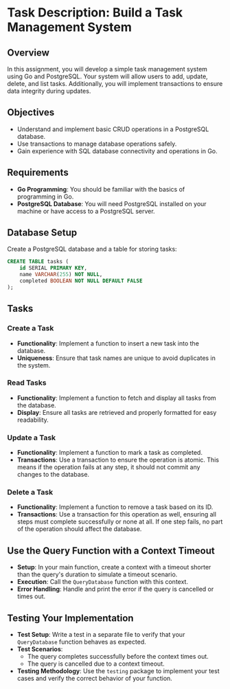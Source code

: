 # Task Description: Build a Task Management System

## Overview
In this assignment, you will develop a simple task management system using Go and PostgreSQL. Your system will allow users to add, update, delete, and list tasks. Additionally, you will implement transactions to ensure data integrity during updates.

## Objectives
- Understand and implement basic CRUD operations in a PostgreSQL database.
- Use transactions to manage database operations safely.
- Gain experience with SQL database connectivity and operations in Go.

## Requirements
- **Go Programming**: You should be familiar with the basics of programming in Go.
- **PostgreSQL Database**: You will need PostgreSQL installed on your machine or have access to a PostgreSQL server.

## Database Setup
Create a PostgreSQL database and a table for storing tasks:
```sql
CREATE TABLE tasks (
    id SERIAL PRIMARY KEY,
    name VARCHAR(255) NOT NULL,
    completed BOOLEAN NOT NULL DEFAULT FALSE
);
```

## Tasks

### Create a Task
- **Functionality**: Implement a function to insert a new task into the database.
- **Uniqueness**: Ensure that task names are unique to avoid duplicates in the system.

### Read Tasks
- **Functionality**: Implement a function to fetch and display all tasks from the database.
- **Display**: Ensure all tasks are retrieved and properly formatted for easy readability.

### Update a Task
- **Functionality**: Implement a function to mark a task as completed.
- **Transactions**: Use a transaction to ensure the operation is atomic. This means if the operation fails at any step, it should not commit any changes to the database.

### Delete a Task
- **Functionality**: Implement a function to remove a task based on its ID.
- **Transactions**: Use a transaction for this operation as well, ensuring all steps must complete successfully or none at all. If one step fails, no part of the operation should affect the database.

## Use the Query Function with a Context Timeout

- **Setup**: In your main function, create a context with a timeout shorter than the query's duration to simulate a timeout scenario.
- **Execution**: Call the `QueryDatabase` function with this context.
- **Error Handling**: Handle and print the error if the query is cancelled or times out.

## Testing Your Implementation

- **Test Setup**: Write a test in a separate file to verify that your `QueryDatabase` function behaves as expected.
- **Test Scenarios**:
  - The query completes successfully before the context times out.
  - The query is cancelled due to a context timeout.
- **Testing Methodology**: Use the `testing` package to implement your test cases and verify the correct behavior of your function.

